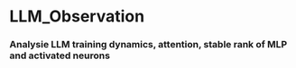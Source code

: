# LLM_Observation
### Analysie LLM training dynamics, attention, stable rank of MLP and activated neurons
